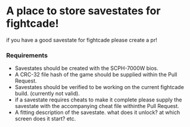 # A place to store savestates for fightcade!
if you have a good savestate for fightcade please create a pr!

### Requirements
- Savestates should be created with the SCPH-7000W bios.
- A CRC-32 file hash of the game should be supplied within the Pull Request.
- Savestates should be verified to be working on the current fightcade build. (currently not valid).
- if a savestate requires cheats to make it complete please supply the savestate with the accompanying cheat file withinthe Pull Request.
- A fitting description of the savestate. what does it unlock? at which screen does it start? etc.
